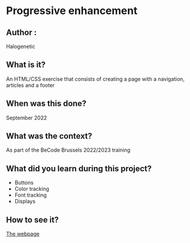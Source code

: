 # Progressive enhancement

## Author :
Halogenetic

## What is it?
An HTML/CSS exercise that consists of creating a page with a navigation, articles and a footer

## When was this done?
September 2022

## What was the context?
As part of the BeCode Brussels 2022/2023 training

## What did you learn during this project?
- Buttons
- Color tracking
- Font tracking
- Displays

## How to see it?
[The webpage](http://htmlpreview.github.io/?https://github.com/Halogenetic/turlututu/blob/master/index.html)
